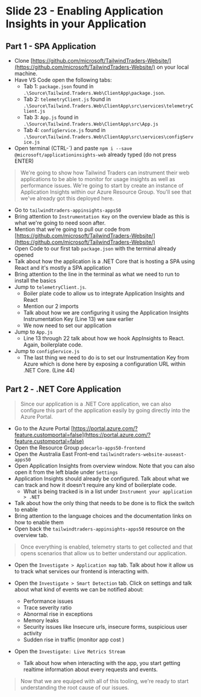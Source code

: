 # Slide 23 - Enabling Application Insights in your Application


## Part 1 - SPA Application

* Clone [https://github.com/microsoft/TailwindTraders-Website/](https://github.com/microsoft/TailwindTraders-Website/) on your local machine.
* Have VS Code open the following tabs:
  - Tab 1: `package.json` found in `.\Source\Tailwind.Traders.Web\ClientApp\package.json`.
  - Tab 2: `telemetryClient.js` found in `.\Source\Tailwind.Traders.Web\ClientApp\src\services\telemetryClient.js`
  - Tab 3: `App.js` found in `.\Source\Tailwind.Traders.Web\ClientApp\src\App.js`
  - Tab 4: `configService.js` found in `.\Source\Tailwind.Traders.Web\ClientApp\src\services\configService.js`
* Open terminal (CTRL-\`) and paste `npm i --save @microsoft/applicationinsights-web` already typed (do not press ENTER)

> We're going to show how Tailwind Traders can instrument their web applications to be able to monitor for usage insights as well as performance issues.
> We're going to start by create an instance of Application Insights within our Azure Resource Group. You'll see that we've already got this deployed here.

* Go to `tailwindtraders-appinsights-apps50`
* Bring attention to `Instrumentation Key` on the overview blade as this is what we're going to need soon after.
* Mention that we're going to pull our code from [https://github.com/microsoft/TailwindTraders-Website/](https://github.com/microsoft/TailwindTraders-Website/)
* Open Code to our first tab `package.json` with the terminal already opened
* Talk about how the application is a .NET Core that is hosting a SPA using React and it's mostly a SPA application
* Bring attention to the line in the terminal as what we need to run to install the basics
* Jump to `telemetryClient.js`.
  - Boiler plate code to allow us to integrate Application Insights and React
  - Mention our 2 imports
  - Talk about how we are configuring it using the Application Insights Instrumentation Key (Line 13) we saw earlier
  - We now need to set our application
* Jump to `App.js`
  - Line 13 through 22 talk about how we hook AppInsights to React. Again, boilerplate code.
* Jump to `configService.js`
  - The last thing we need to do is to set our Instrumentation Key from Azure which is done here by exposing a configuration URL within .NET Core. (Line 44)

## Part 2 - .NET Core Application

> Since our application is a .NET Core application, we can also configure this part of the application easily by going directly into the Azure Portal.

* Go to the Azure Portal [https://portal.azure.com/?feature.customportal=false](https://portal.azure.com/?feature.customportal=false)
* Open the Resource Group `pdecarlo-apps50-frontend`
* Open the Australia East Front-end `tailwindtraders-website-auseast-apps50`
* Open Application Insights from overview window. Note that you can also open it from the left blade under `Settings`
* Application Insights should already be configured. Talk about what we can track and how it doesn't require any kind of boilerplate code.
  - What is being tracked is in a list under `Instrument your application > .NET`
* Talk about how the only thing that needs to be done is to flick the switch to enable
* Bring attention to the language choices and the documentation links on how to enable them
* Open back the `tailwindtraders-appinsights-apps50` resource on the overview tab.

> Once everything is enabled, telemetry starts to get collected and that opens scenarios that allow us to better understand our application.

* Open the `Investigate > Application map` tab. Talk about how it allow us to track what services our frontend is interacting with.
* Open the `Investigate > Smart Detection` tab. Click on settings and talk about what kind of events we can be notified about:
  - Performance issues
  - Trace severity ratio
  - Abnormal rise in exceptions
  - Memory leaks
  - Security issues like Insecure urls, insecure forms, suspicious user activity
  - Sudden rise in traffic (monitor app cost )
  
* Open the `Investigate: Live Metrics Stream`
  - Talk about how when interacting with the app, you start getting realtime information about every requests and events.

> Now that we are equiped with all of this tooling, we're ready to start understanding the root cause of our issues.
